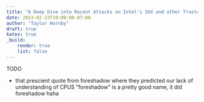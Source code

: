 ```yaml
---
title: "A Deep Dive into Recent Attacks on Intel's SGX and other Trusted Execution Environments"
date: 2023-02-23T19:00:00-07:00
author: "Taylor Hornby"
draft: true
katex: true
_build:
    render: true
    list: false
---
```


TODO

- that prescient quote from foreshadow where they predicted our lack of understanding of CPUS
"foreshadow" is a pretty good name, it did foreshadow haha